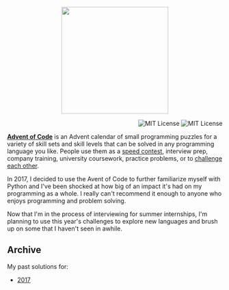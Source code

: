
<p align="center">
    <img src="https://user-images.githubusercontent.com/16360374/49324718-7954f100-f4e8-11e8-8ef6-1b701afc504f.png" width="250"/>
</p>  

<p align="right">
    <a src="https://github.com/JonSn0w/advent-of-code/blob/master/LICENSE.md"><img alt="MIT License" src="https://img.shields.io/badge/license-MIT-blue.svg"/></a>
    <a src="https://github.com/JonSn0w/advent-of-code"><img alt="MIT License" src="https://cdn.rawgit.com/sindresorhus/awesome/d7305f38d29fed78fa85652e3a63e154dd8e8829/media/badge.svg"/></a>
</p>

[**Advent of Code**](http://adventofcode.com/) is an Advent calendar of small programming puzzles for a variety of skill sets and skill levels that can be solved in any programming language you like. People use them as a [speed contest](https://adventofcode.com/2018/leaderboard), interview prep, company training, university coursework, practice problems, or to [challenge each other](https://www.reddit.com/r/adventofcode/search?q=flair%3Aupping&restrict_sr=on).

In 2017, I decided to use the Avent of Code to further familiarize myself with Python and I've been shocked at how big of an impact it's had on my programming as a whole. I really can't recommend it enough to anyone who enjoys programming and problem solving.  

Now that I'm in the process of interviewing for summer internships, I'm planning to use this year's challenges to explore new languages and brush up on some that I haven't seen in awhile.

## Archive  
My past solutions for:
   * [2017](./2017/)
